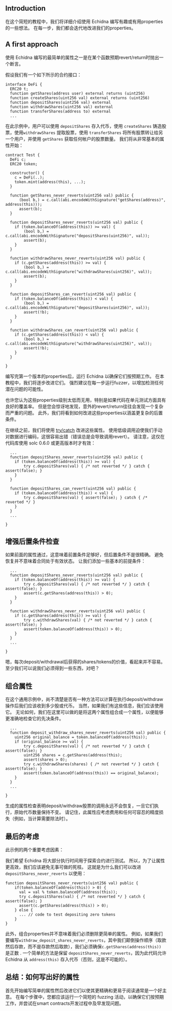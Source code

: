 ## Introduction
在这个简短的教程中，我们将详细介绍使用 Echidna 编写有趣或有用properties的一些想法。 在每一步，我们都会迭代地改进我们的properties。

## A first approach
使用 Echidna 编写的最简单的属性之一是在某个函数预期revert/return时抛出一个断言。

假设我们有一个如下所示的合约接口：
```
interface DeFi {
  ERC20 t;
  function getShares(address user) external returns (uint256)
  function createShares(uint256 val) external returns (uint256)
  function depositShares(uint256 val) external
  function withdrawShares(uint256 val) external
  function transferShares(address to) external
  ...
```
在此示例中，用户可以使用 `depositShares` 存入代币，使用 `createShares` 铸造股票，使用`withdrawShares` 提取股票，使用 `transferShares` 将所有股票转让给另一个用户，并使用 `getShares` 获取任何帐户的股票数量。 我们将从非常基本的属性开始：
```
contract Test {
  DeFi c;
  ERC20 token;

  constructor() {
    c = DeFi(..);
    token.mint(address(this), ...);
  }
  
  function getShares_never_reverts(uint256 val) public {
      (bool b,) = c.call(abi.encodeWithSignature("getShares(address)", address(this)));
      assert(b);
  }

  function depositShares_never_reverts(uint256 val) public {
    if (token.balanceOf(address(this)) >= val) {
        (bool b,) = c.call(abi.encodeWithSignature("depositShares(uint256)", val));
        assert(b);
    }
  }
  
  function withdrawShares_never_reverts(uint256 val) public {
    if (c.getShares(address(this)) >= val) {
        (bool b,) = c.call(abi.encodeWithSignature("withdrawShares(uint256)", val));
        assert(b);
    }
  }
  
  function depositShares_can_revert(uint256 val) public {
    if (token.balanceOf(address(this)) < val) {
        (bool b,) = c.call(abi.encodeWithSignature("depositShares(uint256)", val));
        assert(!b);
    }
  }
  
  function withdrawShares_can_revert(uint256 val) public {
    if (c.getShares(address(this)) < val) {
        (bool b,) = c.call(abi.encodeWithSignature("withdrawShares(uint256)", val));
        assert(!b);
    }
  }
  
}
```
编写完第一个版本的properties后，运行 Echidna 以确保它们按预期工作。 在本教程中，我们将逐步改进它们。 强烈建议在每一步运行fuzzer，以增加检测任何潜在问题的可能性。

也许您认为这些properties级别太低而无用，特别是如果代码在单元测试方面具有良好的覆盖率。 但是您会惊讶地发现，意外的revert/return往往会发现一个复杂而严重的问题。 此外，我们将看到如何改进这些properties以涵盖更复杂的后置条件。

在继续之前，我们将使用 [try/catch](https://docs.soliditylang.org/en/v0.6.0/control-structures.html#try-catch) 改进这些属性。 使用低级调用迫使我们手动对数据进行编码，这很容易出错（错误总是会导致调用revert）。 请注意，这仅在代码库使用 solc 0.6.0 或更高版本时才有效：
```
  ...
  function depositShares_never_reverts(uint256 val) public {
    if (token.balanceOf(address(this)) >= val) {
        try c.depositShares(val) { /* not reverted */ } catch { assert(false); }
    }
  }
  
  function depositShares_can_revert(uint256 val) public {
    if (token.balanceOf(address(this)) < val) {
        try c.depositShares(val) { assert(false); } catch { /* reverted */ }
    }
  }
  ...
  
}
```
## 增强后置条件检查
如果前面的属性通过，这意味着前置条件足够好，但后置条件不是很精确。 避免恢复并不意味着合同处于有效状态。 让我们添加一些基本的前提条件：
```
  ...
  function depositShares_never_reverts(uint256 val) public {
    if (token.balanceOf(address(this)) >= val) {
        try c.depositShares(val) { /* not reverted */ } catch { assert(false); }
        assert(c.getShares(address(this)) > 0);
    }
  }
  
  function withdrawShares_never_reverts(uint256 val) public {
    if (c.getShares(address(this)) >= val) {
        try c.withdrawShares(val) { /* not reverted */ } catch { assert(false); }
        assert(token.balanceOf(address(this)) > 0);
    }
  }
  ...
  
}
```
嗯，每次deposit/withdrawal后获得的shares/tokens的价值，看起来并不容易。 至少我们可以说我们必须得到一些东西，对吧？

## 组合属性
在这个通用示例中，尚不清楚是否有一种方法可以计算在执行deposit/withdraw操作后我们应该收到多少股或代币。 当然，如果我们有这些信息，我们应该使用它。 无论如何，我们在这里可以做的是将这两个属性组合成一个属性，以便能够更准确地检查它的先决条件。
```
  ...
  function deposit_withdraw_shares_never_reverts(uint256 val) public {
    uint256 original_balance = token.balanceOf(address(this)); 
    if (original_balance >= val) {
        try c.depositShares(val) { /* not reverted */ } catch { assert(false); }
        uint256 shares = c.getShares(address(this);
        assert(shares > 0);
        try c.withdrawShares(shares) { /* not reverted */ } catch { assert(false); }
        assert(token.balanceOf(address(this)) == original_balance);
    }
  }
  ...
  
}
```
生成的属性检查表明deposit/withdraw股票的调用永远不会恢复，一旦它们执行，原始代币数量保持不变。 请记住，此属性应考虑费用和任何可容忍的精度损失（例如，当计算需要除法时）。

## 最后的考虑
此示例的两个重要考虑因素：

我们希望 Echidna 将大部分执行时间用于探索合约进行测试。 所以，为了让属性更高效，我们应该避免无事可做的死枝。 这就是为什么我们可以改进 `depositShares_never_reverts` 以使用：
```
function depositShares_never_reverts(uint256 val) public {
    if(token.balanceOf(address(this)) > 0) {
      val = val % token.balanceOf(address(this));
      try c.depositShares(val) { /* not reverted */ } catch { assert(false); }
      assert(c.getShares(address(this)) > 0);
    } else {
      ... // code to test depositing zero tokens
    }
}
```
此外，组合properties并不意味着我们必须删除更简单的属性。 例如，如果我们要编写`withdraw_deposit_shares_never_reverts`，其中我们颠倒操作顺序（取款然后存款，而不是存款然后取款），我们必须确保`c.getShares(address(this))` 是正数 . 一个简单的方法是保留 `depositShares_never_reverts`，因为此代码允许 Echidna 从 `address(this)` 存入代币（否则，这是不可能的）。

## 总结：如何写出好的属性
首先开始编写简单的属性然后改进它们以使其更精确和更易于阅读通常是一个好主意。 在每个步骤中，您都应该运行一个简短的 fuzzing 活动，以确保它们按预期工作，并尝试在smart contracts开发过程中及早发现问题。